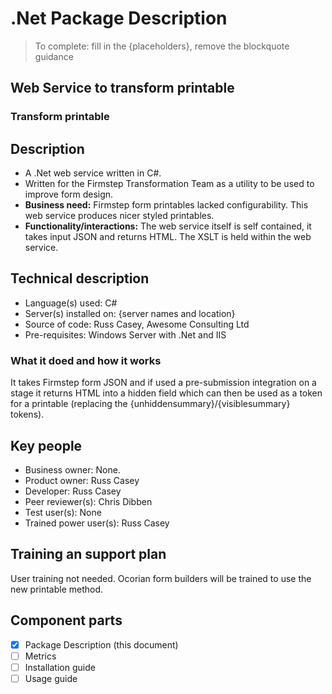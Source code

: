 # .Net Package Description

>To complete: fill in the {placeholders}, remove the blockquote guidance

## Web Service to transform printable
### Transform printable  


## Description

* A .Net web service written in C#.
* Written for the Firmstep Transformation Team as a utility to be used to improve form design.
* **Business need:** Firmstep form printables lacked configurability. This web service produces nicer styled printables.
* **Functionality/interactions:** The web service itself is self contained, it takes input JSON and returns HTML. The XSLT is held within the web service.

## Technical description

* Language(s) used: C#
* Server(s) installed on: {server names and location}
* Source of code: Russ Casey, Awesome Consulting Ltd
* Pre-requisites: Windows Server with .Net and IIS

### What it doed and how it works
It takes Firmstep form JSON and if used a pre-submission integration on a stage it returns HTML into a hidden field which can then be used as a token for a printable (replacing the {unhiddensummary}/{visiblesummary} tokens).

## Key people

- Business owner: None.
- Product owner: Russ Casey
- Developer: Russ Casey
- Peer reviewer(s): Chris Dibben
- Test user(s): None
- Trained power user(s): Russ Casey

## Training an support plan

User training not needed. Ocorian form builders will be trained to use the new printable method.

## Component parts

- [x] Package Description (this document)
- [ ] Metrics
- [ ] Installation guide
- [ ] Usage guide
